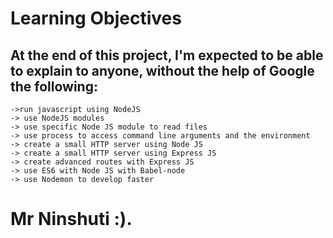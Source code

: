 # Learning Objectives
## At the end of this project, I'm expected to be able to explain to anyone, without the help of Google the following:

    ->run javascript using NodeJS
    -> use NodeJS modules
    -> use specific Node JS module to read files
    -> use process to access command line arguments and the environment
    -> create a small HTTP server using Node JS
    -> create a small HTTP server using Express JS
    -> create advanced routes with Express JS
    -> use ES6 with Node JS with Babel-node
    -> use Nodemon to develop faster

# Mr Ninshuti :).
